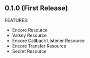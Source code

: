 ## 0.1.0 (First Release)

FEATURES:
- Encore Resource
- Valkey Resource
- Encore Callback Listener Resource
- Encore Transfer Resource
- Secret Resource

